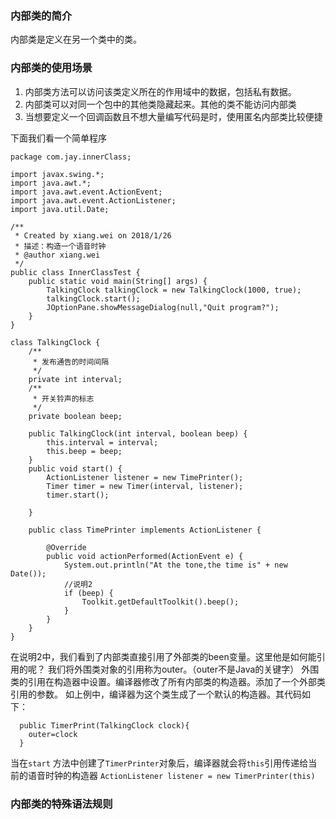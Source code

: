 ### 内部类的简介
内部类是定义在另一个类中的类。
### 内部类的使用场景
1. 内部类方法可以访问该类定义所在的作用域中的数据，包括私有数据。
2. 内部类可以对同一个包中的其他类隐藏起来。其他的类不能访问内部类
3. 当想要定义一个回调函数且不想大量编写代码是时，使用匿名内部类比较便捷

下面我们看一个简单程序
```
package com.jay.innerClass;

import javax.swing.*;
import java.awt.*;
import java.awt.event.ActionEvent;
import java.awt.event.ActionListener;
import java.util.Date;

/**
 * Created by xiang.wei on 2018/1/26
 * 描述：构造一个语音时钟
 * @author xiang.wei
 */
public class InnerClassTest {
    public static void main(String[] args) {
        TalkingClock talkingClock = new TalkingClock(1000, true);
        talkingClock.start();
        JOptionPane.showMessageDialog(null,"Quit program?");
    }
}

class TalkingClock {
    /**
     * 发布通告的时间间隔
     */
    private int interval;
    /**
     * 开关铃声的标志
     */
    private boolean beep;

    public TalkingClock(int interval, boolean beep) {
        this.interval = interval;
        this.beep = beep;
    }
    public void start() {
        ActionListener listener = new TimePrinter();
        Timer timer = new Timer(interval, listener);
        timer.start();

    }

    public class TimePrinter implements ActionListener {

        @Override
        public void actionPerformed(ActionEvent e) {
            System.out.println("At the tone,the time is" + new Date());
            //说明2
            if (beep) {
                Toolkit.getDefaultToolkit().beep();
            }
        }
    }
}

```
在说明2中，我们看到了内部类直接引用了外部类的been变量。这里他是如何能引用的呢？
我们将外围类对象的引用称为outer。（outer不是Java的关键字）
外围类的引用在构造器中设置。编译器修改了所有内部类的构造器。添加了一个外部类引用的参数。
如上例中，编译器为这个类生成了一个默认的构造器。其代码如下：
```
  public TimerPrint(TalkingClock clock){
    outer=clock
  }
```
当在`start` 方法中创建了`TimerPrinter`对象后，编译器就会将`this`引用传递给当前的语音时钟的构造器
`ActionListener listener = new TimerPrinter(this)`
### 内部类的特殊语法规则

